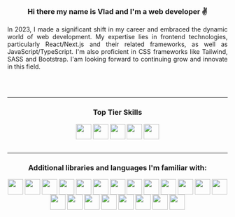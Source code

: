

### <p align="center">Hi there my name is Vlad and I'm a web developer ✌️</p>

<p align="justify">
In 2023, I made a significant shift in my career and embraced the dynamic world of web development. My expertise lies in frontend technologies, particularly React/Next.js and their related frameworks, as well as JavaScript/TypeScript. I'm also proficient in CSS frameworks like Tailwind, SASS and Bootstrap. I'am looking forward to continuing grow and innovate in this field.
</p>
<br/>
<br/>

---

<div align="center">

### Top Tier Skills

</div>

<div align="center">

<img align="center" src="https://user-images.githubusercontent.com/25181517/183890598-19a0ac2d-e88a-4005-a8df-1ee36782fde1.png" width=35 height=35>
    <img align="center" src="https://user-images.githubusercontent.com/25181517/117447155-6a868a00-af3d-11eb-9cfe-245df15c9f3f.png" width=35 height=35>
    <img align="center" src="https://user-images.githubusercontent.com/25181517/183897015-94a058a6-b86e-4e42-a37f-bf92061753e5.png" width=35 height=35>
    <img align="center" src="https://user-images.githubusercontent.com/25181517/183568594-85e280a7-0d7e-4d1a-9028-c8c2209e073c.png" width=35 height=35>
    <img align="center" src="https://user-images.githubusercontent.com/25181517/183898674-75a4a1b1-f960-4ea9-abcb-637170a00a75.png" width=35 height=35>
</div>

<br>

---

<div align="center">

### Additional libraries and languages I'm familiar with:

</div>

<div align="center">

<img align="center" src="https://user-images.githubusercontent.com/25181517/183890598-19a0ac2d-e88a-4005-a8df-1ee36782fde1.png" width=35 height=35>
<img align="center" src="https://user-images.githubusercontent.com/25181517/117447155-6a868a00-af3d-11eb-9cfe-245df15c9f3f.png" width=35 height=35 >
<img align="center" src="https://user-images.githubusercontent.com/25181517/192158954-f88b5814-d510-4564-b285-dff7d6400dad.png" width=35 height=35 >
<img align="center" src="https://user-images.githubusercontent.com/25181517/183898674-75a4a1b1-f960-4ea9-abcb-637170a00a75.png" width=35 height=35 >
<img align="center" src="https://user-images.githubusercontent.com/25181517/192158956-48192682-23d5-4bfc-9dfb-6511ade346bc.png" width=35 height=35 >
<img align="center" src="https://user-images.githubusercontent.com/25181517/202896760-337261ed-ee92-4979-84c4-d4b829c7355d.png" width=35 height=35 >
<img align="center" src="https://user-images.githubusercontent.com/25181517/183897015-94a058a6-b86e-4e42-a37f-bf92061753e5.png" width=35 height=35 >
<img align="center" src="https://github.com/marwin1991/profile-technology-icons/assets/136815194/5f8c622c-c217-4649-b0a9-7e0ee24bd704" width=35 height=35 >
<img align="center" src="https://user-images.githubusercontent.com/25181517/183568594-85e280a7-0d7e-4d1a-9028-c8c2209e073c.png" width=35 height=35 >
<img align="center" src="https://user-images.githubusercontent.com/25181517/183859966-a3462d8d-1bc7-4880-b353-e2cbed900ed6.png" width=35 height=35 >
<img align="center" src="https://user-images.githubusercontent.com/25181517/192107858-fe19f043-c502-4009-8c47-476fc89718ad.png" width=35 height=35 >
<img align="center" src="https://user-images.githubusercontent.com/25181517/189716855-2c69ca7a-5149-4647-936d-780610911353.png" width=35 height=35 >
<img align="center" src="https://user-images.githubusercontent.com/25181517/183896128-ec99105a-ec1a-4d85-b08b-1aa1620b2046.png" width=35 height=35 >
<img align="center" src="https://user-images.githubusercontent.com/25181517/182884177-d48a8579-2cd0-447a-b9a6-ffc7cb02560e.png" width=35 height=35 >
<img align="center" src="https://user-images.githubusercontent.com/25181517/117207330-263ba280-adf4-11eb-9b97-0ac5b40bc3be.png" width=35 height=35 >
<img align="center" src="https://user-images.githubusercontent.com/25181517/192108372-f71d70ac-7ae6-4c0d-8395-51d8870c2ef0.png" width=35 height=35 >
<img align="center" src="https://user-images.githubusercontent.com/25181517/192108374-8da61ba1-99ec-41d7-80b8-fb2f7c0a4948.png" width=35 height=35 >
<img align="center" src="https://user-images.githubusercontent.com/25181517/183868728-b2e11072-00a5-47e2-8a4e-4ebbb2b8c554.png" width=35 height=35 >
<img align="center" src="https://user-images.githubusercontent.com/25181517/192158606-7c2ef6bd-6e04-47cf-b5bc-da2797cb5bda.png" width=35 height=35 >
<img align="center" src="https://user-images.githubusercontent.com/25181517/187955005-f4ca6f1a-e727-497b-b81b-93fb9726268e.png" width=35 height=35 >
<img align="center" src="https://github.com/marwin1991/profile-technology-icons/assets/136815194/ab742751-b55b-43d7-8f49-9a67e293f67c" width=35 height=35 >

</div>





<!-- USEFULL LINKS / RESOURCES -->

<!-- If you're inspired by my profile readme.md, the links below helped me to build it. I hope they help you too 😁  -->

<!--

ARTICLES
https://pragmaticpineapple.com/adding-custom-html-and-css-to-github-readme/


ACTIONS
https://shields.io/badges
https://github.com/anuraghazra/github-readme-stats/blob/master/themes/README.md

ICONS
https://github.com/marwin1991/profile-technology-icons/blob/main/README.md
https://simpleicons.org/

THEMES
https://github.com/anuraghazra/github-readme-stats#responsive-card-theme
https://github.blog/changelog/2022-05-19-specify-theme-context-for-images-in-markdown-beta/

 -->

